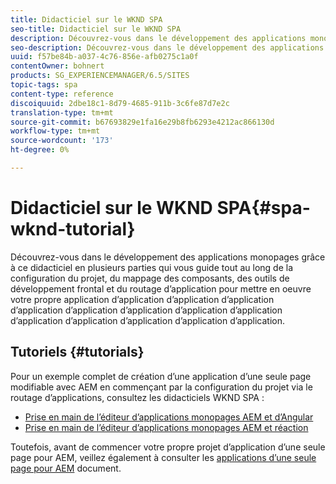 ```yaml
---
title: Didacticiel sur le WKND SPA
seo-title: Didacticiel sur le WKND SPA
description: Découvrez-vous dans le développement des applications monopages grâce à ce didacticiel en plusieurs parties qui vous guide tout au long de la configuration du projet, du mappage des composants, des outils de développement frontal et du routage d’application pour mettre en oeuvre votre propre application d’application d’application d’application d’application d’application d’application d’application d’application d’application d’application d’application d’application d’application.
seo-description: Découvrez-vous dans le développement des applications monopages grâce à ce didacticiel en plusieurs parties qui vous guide tout au long de la configuration du projet, du mappage des composants, des outils de développement frontal et du routage d’application pour mettre en oeuvre votre propre application d’application d’application d’application d’application d’application d’application d’application d’application d’application d’application d’application d’application d’application.
uuid: f57be84b-a037-4c76-856e-afb0275c1a0f
contentOwner: bohnert
products: SG_EXPERIENCEMANAGER/6.5/SITES
topic-tags: spa
content-type: reference
discoiquuid: 2dbe18c1-8d79-4685-911b-3c6fe87d7e2c
translation-type: tm+mt
source-git-commit: b67693829e1fa16e29b8fb6293e4212ac866130d
workflow-type: tm+mt
source-wordcount: '173'
ht-degree: 0%

---
```



# Didacticiel sur le WKND SPA{#spa-wknd-tutorial}

Découvrez-vous dans le développement des applications monopages grâce à ce didacticiel en plusieurs parties qui vous guide tout au long de la configuration du projet, du mappage des composants, des outils de développement frontal et du routage d’application pour mettre en oeuvre votre propre application d’application d’application d’application d’application d’application d’application d’application d’application d’application d’application d’application d’application d’application.

## Tutoriels {#tutorials}

Pour un exemple complet de création d’une application d’une seule page modifiable avec AEM en commençant par la configuration du projet via le routage d’applications, consultez les didacticiels WKND SPA :

* [Prise en main de l’éditeur d’applications monopages AEM et d’Angular](https://docs.adobe.com/content/help/en/experience-manager-learn/spa-angular-tutorial/overview.html)
* [Prise en main de l’éditeur d’applications monopages AEM et réaction](https://docs.adobe.com/content/help/en/experience-manager-learn/spa-react-tutorial/overview.html)

Toutefois, avant de commencer votre propre projet d’application d’une seule page pour AEM, veillez également à consulter les [applications d’une seule page pour AEM](/help/sites-developing/spa-architecture.md) document.

